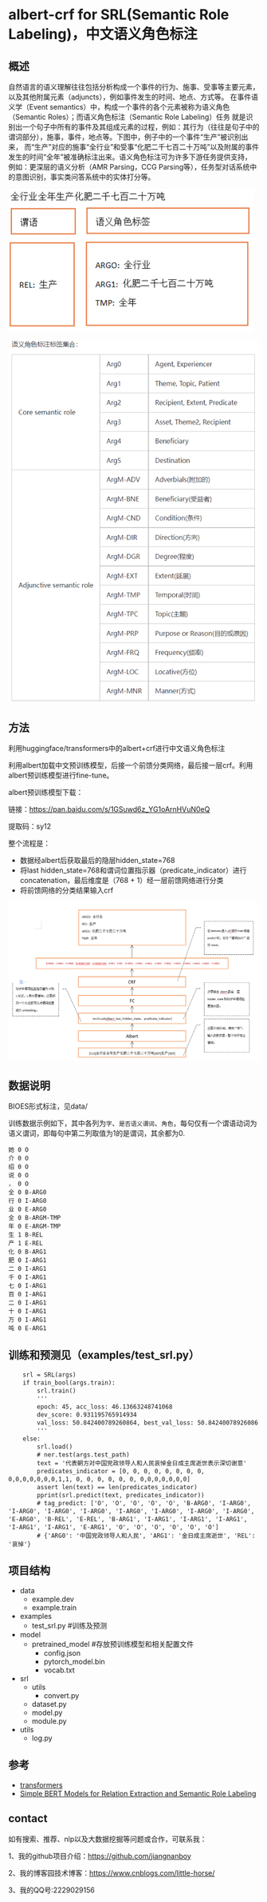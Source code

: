 # albert-crf for SRL(Semantic Role Labeling)，中文语义角色标注

## 概述
自然语言的语义理解往往包括分析构成一个事件的行为、施事、受事等主要元素，以及其他附属元素（adjuncts），例如事件发生的时间、地点、方式等。
在事件语义学（Event semantics）中，构成一个事件的各个元素被称为语义角色（Semantic Roles）；而语义角色标注（Semantic Role Labeling）任务
就是识别出一个句子中所有的事件及其组成元素的过程，例如：其行为（往往是句子中的谓词部分），施事，事件，地点等。下图中，例子中的一个事件“生产”被识别出来，
而“生产”对应的施事“全行业”和受事“化肥二千七百二十万吨”以及附属的事件发生的时间“全年”被准确标注出来。语义角色标注可为许多下游任务提供支持，
例如：更深层的语义分析（AMR Parsing，CCG Parsing等），任务型对话系统中的意图识别，事实类问答系统中的实体打分等。

![image](https://raw.githubusercontent.com/jiangnanboy/albert_srl/master/image/example.png)

![image](https://raw.githubusercontent.com/jiangnanboy/albert_srl/master/image/label_table.png)

## 方法

利用huggingface/transformers中的albert+crf进行中文语义角色标注

利用albert加载中文预训练模型，后接一个前馈分类网络，最后接一层crf。利用albert预训练模型进行fine-tune。

albert预训练模型下载：

链接：https://pan.baidu.com/s/1GSuwd6z_YG1oArnHVuN0eQ 

提取码：sy12

整个流程是：

- 数据经albert后获取最后的隐层hidden_state=768
- 将last hidden_state=768和谓词位置指示器（predicate_indicator）进行concatenation，最后维度是（768 + 1）经一层前馈网络进行分类
- 将前馈网络的分类结果输入crf

![image](https://raw.githubusercontent.com/jiangnanboy/albert_srl/master/image/albert-crf-srl.png)

 ## 数据说明

BIOES形式标注，见data/

训练数据示例如下，其中各列为`字`、`是否语义谓词`、`角色`，每句仅有一个谓语动词为语义谓词，即每句中第二列取值为1的是谓词，其余都为0.

```
她 0 O
介 0 O
绍 0 O
说 0 O
， 0 O
全 0 B-ARG0
行 0 I-ARG0
业 0 E-ARG0
全 0 B-ARGM-TMP
年 0 E-ARGM-TMP
生 1 B-REL
产 1 E-REL
化 0 B-ARG1
肥 0 I-ARG1
二 0 I-ARG1
千 0 I-ARG1
七 0 I-ARG1
百 0 I-ARG1
二 0 I-ARG1
十 0 I-ARG1
万 0 I-ARG1
吨 0 E-ARG1
```

## 训练和预测见（examples/test_srl.py）

```
    srl = SRL(args)
    if train_bool(args.train):
        srl.train()
        '''
        epoch: 45, acc_loss: 46.13663248741068
        dev_score: 0.931195765914934
        val_loss: 50.842400789260864, best_val_loss: 50.84240078926086
        '''
    else:
        srl.load()
        # ner.test(args.test_path)
        text = '代表朝方对中国党政领导人和人民哀悼金日成主席逝世表示深切谢意'
        predicates_indicator = [0, 0, 0, 0, 0, 0, 0, 0, 0,0,0,0,0,0,0,1,1, 0, 0, 0, 0, 0, 0, 0,0,0,0,0,0,0]
        assert len(text) == len(predicates_indicator)
        pprint(srl.predict(text, predicates_indicator))    
        # tag_predict: ['O', 'O', 'O', 'O', 'O', 'B-ARG0', 'I-ARG0', 'I-ARG0', 'I-ARG0', 'I-ARG0', 'I-ARG0', 'I-ARG0', 'I-ARG0', 'I-ARG0', 'E-ARG0', 'B-REL', 'E-REL', 'B-ARG1', 'I-ARG1', 'I-ARG1', 'I-ARG1', 'I-ARG1', 'I-ARG1', 'E-ARG1', 'O', 'O', 'O', 'O', 'O', 'O']
        # {'ARG0': '中国党政领导人和人民', 'ARG1': '金日成主席逝世', 'REL': '哀悼'}
```

## 项目结构
- data
    - example.dev
    - example.train
- examples
    - test_srl.py #训练及预测
- model
    - pretrained_model #存放预训练模型和相关配置文件
        - config.json
        - pytorch_model.bin
        - vocab.txt
- srl
    - utils
        - convert.py
    - dataset.py
    - model.py
    - module.py
- utils
    - log.py

## 参考
- [transformers](https://github.com/huggingface/transformers)
- [Simple BERT Models for Relation Extraction and Semantic Role Labeling](https://arxiv.org/pdf/1904.05255.pdf)

## contact

如有搜索、推荐、nlp以及大数据挖掘等问题或合作，可联系我：

1、我的github项目介绍：https://github.com/jiangnanboy

2、我的博客园技术博客：https://www.cnblogs.com/little-horse/

3、我的QQ号:2229029156
